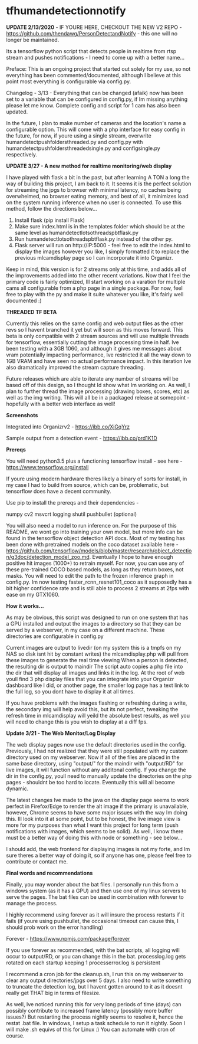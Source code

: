 # tfhumandetectionnotify

**UPDATE 2/13/2020** - IF YOURE HERE, CHECKOUT THE NEW V2 REPO - https://github.com/thendawg/PersonDetectandNotify - this one will no longer be maintained.

Its a tensorflow python script that detects people in realtime from rtsp stream and pushes notifications - I need to come up with a better name...

Preface: This is an ongoing project that started out solely for my use, so not everything has been commented/documented, although I believe at this point most everything is configurable via config.py.

Changelog -
3/13 - Everything that can be changed (afaik) now has been set to a variable that can be configured in config.py, if Im missing anything please let me know. Complete config and script for 1 cam has also been updated.

In the future, I plan to make number of cameras and the location's name a configurable option. This will come with a php interface for easy config in the future, for now, if youre using a single stream, overwrite humandetectpushfoldersthreaded.py and config.py with humandetectpushfoldersthreadedsingle.py and configsingle.py respectively.

**UPDATE 3/27 - A new method for realtime monitoring/web display**

I have played with flask a bit in the past, but after learning A TON a long the way of building this project, I am back to it. It seems it is the perfect solution for streaming the jpgs to browser with minimal latency, no caches being overwhelmed, no browser eating memory, and best of all, it minimizes load on the system running inference when no user is connected. To use this method, follow the directions below...

1) Install flask (pip install Flask)
2) Make sure index.html is in the templates folder which should be at the same level as humandetectlotsothreadspbtflask.py
3) Run humandetectlotsothreadspbtflask.py instead of the other py. 
4) Flask server will run on http://IP:5000 - feel free to edit the index.html to display the images however you like, I simply formatted it to replace the previous mlcamdisplay page so I can incorporate it into Organizr.

Keep in mind, this version is for 2 streams only at this time, and adds all of the improvements added into the other recent variations. Now that I feel the primary code is fairly optimized, Ill start working on a varation for multiple cams all configurable from a php page in a single package. For now, feel free to play with the py and make it suite whatever you like, it's fairly well documented :)

**THREADED TF BETA**

Currently this relies on the same config and web output files as the other revs so I havent branched it yet but will soon as this moves forward. This beta is only compatible with 2 stream sources and will use multiple threads for tensorflow, essentially cutting the image processing time in half. Ive been testing with a 3GB 1060, and although it gives me messages about vram potentially impacting performance, Ive restricted it all the way down to 1GB VRAM and have seen no actual performance impact. In this iteration Ive also dramatically improved the stream capture threading.

Future releases which are able to iterate any number of streams will be based off of this design, so I thought Id show what Im working on. As well, I plan to further thread the image processing (drawing boxes, scores, etc) as well as the img writing. This will all be in a packaged release at somepoint - hopefully with a better web interface as well!


**Screenshots**

Integrated into Organizrv2 - https://ibb.co/XjGqYrz

Sample output from a detection event - https://ibb.co/prd1K1D

**Prereqs**

You will need python3.5 plus a functioning tensorflow install - see here - https://www.tensorflow.org/install

If youre using modern hardware theres likely a binary of sorts for install, in my case I had to build from source, which can be, problematic, but tensorflow does have a decent community.

Use pip to install the prereqs and their dependencies -

numpy
cv2
msvcrt
logging
shutil
pushbullet (optional)

You will also need a model to run inference on. For the purpose of this README, we wont go into training your own model, but more info can be found in the tensorflow object detection API docs. Most of my testing has been done with pretrained models on the coco dataset available here - https://github.com/tensorflow/models/blob/master/research/object_detection/g3doc/detection_model_zoo.md. Eventually I hope to have enough positive hit images (1000+) to retrain myself. For now, you can use any of these pre-trained COCO based models, as long as they return boxes, not masks. You will need to edit the path to the frozen inference graph in config.py. Im now testing faster_rcnn_resnet101_coco as it supposedly has a bit higher confidence rate and is still able to process 2 streams at 2fps with ease on my GTX1060.

**How it works...**

As may be obvious, this script was designed to run on one system that has a GPU installed and output the images to a directory so that they can be served by a webserver, in my case on a different machine. These directories are configurable in config.py

Current images are output to livedir (on my system this is a tmpfs on my NAS so disk isnt hit by constant writes) the mlcamdisplay.php will pull from these images to generate the real time viewing
When a person is detected, the resulting dir is output to maindir
The script auto copies a php file into the dir that will display all images and links it in the log.
At the root of web youll find 3 php display files that you can integrate into your Organizr dashboard like I did, or another page, the smaller log page has a text link to the full log, so you dont have to display it at all times.

If you have problems with the images flashing or refreshing during a write, the secondary img will help avoid this, but its not perfect, tweaking the refresh time in mlcamdisplay will yeild the absolute best results, as well you will need to change this is you wish to display at a diff fps.

**Update 3/21 - The Web Monitor/Log Display**

The web display pages now use the default directories used in the config. Previously, I had not realized that they were still populated with my custom directory used on my webserver. Now if all of the files are placed in the same base directory, using "output/" for the maindir with "output/RD" for live images, it will function without any additonal config. If you change the dir in the config.py, youll need to manually update the directories on the php pages - shouldnt be too hard to locate. Eventually this will all become dynamic.

The latest changes Ive made to the java on the display page seems to work perfect in Firefox/Edge to render the alt image if the primary is unavailable, however,  Chrome seems to have some major issues with the way Im doing this. Ill look into it at some point, but to be honest, the live image view is more for my purposes than what I want this project for long term (push notifications with images, which seems to be solid). As well, I know there must be a better way of doing this with node or something - see below...

I should add, the web frontend for displaying images is not my forte, and Im sure theres a better way of doing it, so if anyone has one, please feel free to contribute or contact me.

**Final words and recommendations**

Finally, you may wonder about the bat files. I personally run this from a windows system (as it has a GPU) and then use one of my linux servers to serve the pages. The bat files can be used in combination with forever to manage the process.

I highly recommend using forever as it will insure the process restarts if it fails (if youre using pushbullet, the occasional timeout can cause this, I should prob work on the error handling)

Forever - https://www.npmjs.com/package/forever

If you use forever as recommended, with the bat scripts, all logging will occur to output/RD, or you can change this in the bat.
processlog.log gets rotated on each startup keeping 1 
processerror.log is persistent

I recommend a cron job for the cleanup.sh, I run this on my webserver to clear any output directories/jpgs over 5 days. I also need to write something to truncate the detection log, but I havent gotten around to it as it doesnt really get THAT big in terms of filesize.

As well, Ive noticed running this for very long periods of time (days) can possibly contribute to increased frame latency (possibly more buffer issues?) But restarting the process nightly seems to resolve it, hence the restat .bat file. In windows, I setup a task schedule to run it nightly. Soon I will make .sh equivs of this for Linux :) You can automate with cron of course.
